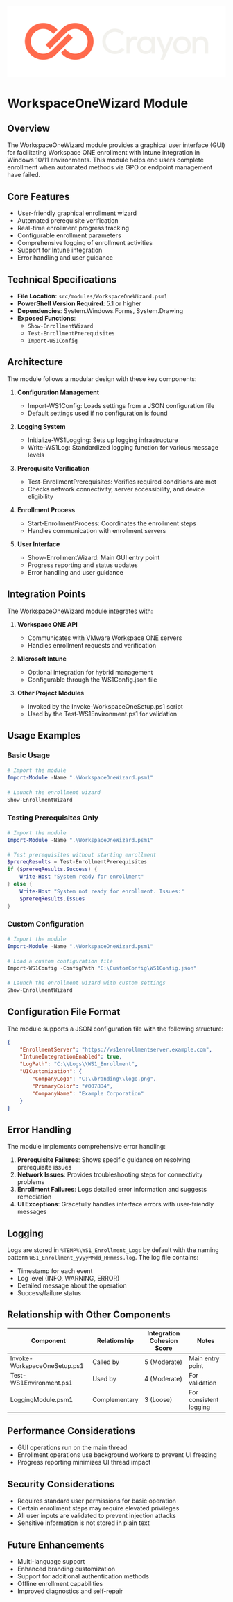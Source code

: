 ![Crayon Logo](../assests/img/Crayon-Logo-RGB-Negative.svg)

# WorkspaceOneWizard Module

## Overview

The WorkspaceOneWizard module provides a graphical user interface (GUI) for facilitating Workspace ONE enrollment with Intune integration in Windows 10/11 environments. This module helps end users complete enrollment when automated methods via GPO or endpoint management have failed.

## Core Features

- User-friendly graphical enrollment wizard
- Automated prerequisite verification
- Real-time enrollment progress tracking
- Configurable enrollment parameters
- Comprehensive logging of enrollment activities
- Support for Intune integration
- Error handling and user guidance

## Technical Specifications

- **File Location**: `src/modules/WorkspaceOneWizard.psm1`
- **PowerShell Version Required**: 5.1 or higher
- **Dependencies**: System.Windows.Forms, System.Drawing
- **Exposed Functions**:
  - `Show-EnrollmentWizard`
  - `Test-EnrollmentPrerequisites`
  - `Import-WS1Config`

## Architecture

The module follows a modular design with these key components:

1. **Configuration Management**
   - Import-WS1Config: Loads settings from a JSON configuration file
   - Default settings used if no configuration is found

2. **Logging System**
   - Initialize-WS1Logging: Sets up logging infrastructure
   - Write-WS1Log: Standardized logging function for various message levels

3. **Prerequisite Verification**
   - Test-EnrollmentPrerequisites: Verifies required conditions are met
   - Checks network connectivity, server accessibility, and device eligibility

4. **Enrollment Process**
   - Start-EnrollmentProcess: Coordinates the enrollment steps
   - Handles communication with enrollment servers

5. **User Interface**
   - Show-EnrollmentWizard: Main GUI entry point
   - Progress reporting and status updates
   - Error handling and user guidance

## Integration Points

The WorkspaceOneWizard module integrates with:

1. **Workspace ONE API**
   - Communicates with VMware Workspace ONE servers
   - Handles enrollment requests and verification

2. **Microsoft Intune**
   - Optional integration for hybrid management
   - Configurable through the WS1Config.json file

3. **Other Project Modules**
   - Invoked by the Invoke-WorkspaceOneSetup.ps1 script
   - Used by the Test-WS1Environment.ps1 for validation

## Usage Examples

### Basic Usage

```powershell
# Import the module
Import-Module -Name ".\WorkspaceOneWizard.psm1"

# Launch the enrollment wizard
Show-EnrollmentWizard
```

### Testing Prerequisites Only

```powershell
# Import the module
Import-Module -Name ".\WorkspaceOneWizard.psm1"

# Test prerequisites without starting enrollment
$prereqResults = Test-EnrollmentPrerequisites
if ($prereqResults.Success) {
    Write-Host "System ready for enrollment"
} else {
    Write-Host "System not ready for enrollment. Issues:"
    $prereqResults.Issues
}
```

### Custom Configuration

```powershell
# Import the module
Import-Module -Name ".\WorkspaceOneWizard.psm1"

# Load a custom configuration file
Import-WS1Config -ConfigPath "C:\CustomConfig\WS1Config.json"

# Launch the enrollment wizard with custom settings
Show-EnrollmentWizard
```

## Configuration File Format

The module supports a JSON configuration file with the following structure:

```json
{
    "EnrollmentServer": "https://ws1enrollmentserver.example.com",
    "IntuneIntegrationEnabled": true,
    "LogPath": "C:\\Logs\\WS1_Enrollment",
    "UICustomization": {
        "CompanyLogo": "C:\\branding\\logo.png",
        "PrimaryColor": "#0078D4",
        "CompanyName": "Example Corporation"
    }
}
```

## Error Handling

The module implements comprehensive error handling:

1. **Prerequisite Failures**: Shows specific guidance on resolving prerequisite issues
2. **Network Issues**: Provides troubleshooting steps for connectivity problems
3. **Enrollment Failures**: Logs detailed error information and suggests remediation
4. **UI Exceptions**: Gracefully handles interface errors with user-friendly messages

## Logging

Logs are stored in `%TEMP%\WS1_Enrollment_Logs` by default with the naming pattern `WS1_Enrollment_yyyyMMdd_HHmmss.log`. The log file contains:

- Timestamp for each event
- Log level (INFO, WARNING, ERROR)
- Detailed message about the operation
- Success/failure status

## Relationship with Other Components

| Component | Relationship | Integration Cohesion Score | Notes |
|-----------|-------------|---------------------------|-------|
| Invoke-WorkspaceOneSetup.ps1 | Called by | 5 (Moderate) | Main entry point |
| Test-WS1Environment.ps1 | Used by | 4 (Moderate) | For validation |
| LoggingModule.psm1 | Complementary | 3 (Loose) | For consistent logging |

## Performance Considerations

- GUI operations run on the main thread
- Enrollment operations use background workers to prevent UI freezing
- Progress reporting minimizes UI thread impact

## Security Considerations

- Requires standard user permissions for basic operation
- Certain enrollment steps may require elevated privileges
- All user inputs are validated to prevent injection attacks
- Sensitive information is not stored in plain text

## Future Enhancements

- Multi-language support
- Enhanced branding customization
- Support for additional authentication methods
- Offline enrollment capabilities
- Improved diagnostics and self-repair 
